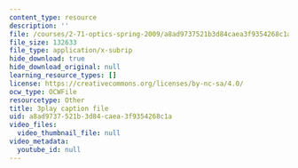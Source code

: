 ```yaml
---
content_type: resource
description: ''
file: /courses/2-71-optics-spring-2009/a8ad9737521b3d84caea3f9354268c1a_ML5yVI18uaI.srt
file_size: 132633
file_type: application/x-subrip
hide_download: true
hide_download_original: null
learning_resource_types: []
license: https://creativecommons.org/licenses/by-nc-sa/4.0/
ocw_type: OCWFile
resourcetype: Other
title: 3play caption file
uid: a8ad9737-521b-3d84-caea-3f9354268c1a
video_files:
  video_thumbnail_file: null
video_metadata:
  youtube_id: null
---
```

